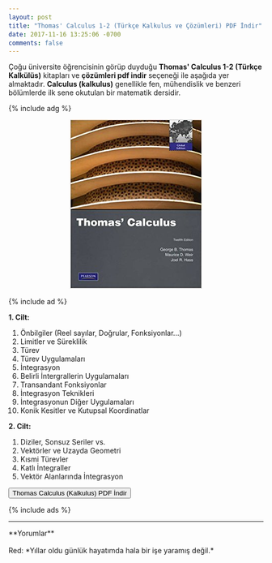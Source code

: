 ```yaml
---
layout: post
title: "Thomas' Calculus 1-2 (Türkçe Kalkulus ve Çözümleri) PDF İndir"
date: 2017-11-16 13:25:06 -0700
comments: false
---
```


<p>Çoğu üniversite öğrencisinin görüp duyduğu <strong>Thomas' Calculus 1-2 (Türkçe Kalkülüs)</strong> kitapları ve <strong>çözümleri pdf indir</strong> seçeneği ile aşağıda yer almaktadır. <strong>Calculus (kalkulus)</strong> genellikle fen, mühendislik ve benzeri bölümlerde ilk sene okutulan bir matematik dersidir. </p>

{% include adg %}

<center><img src="/images/thomas-calculus-kalkulus-pdf.jpg" alt="Thomas Calculus Kalkulus" /></center>

{% include ad %}

**1. Cilt:**
<ol>
<li>Önbilgiler (Reel sayılar, Doğrular, Fonksiyonlar...)</li>
<li>Limitler ve Süreklilik</li>
<li>Türev</li>
<li>Türev Uygulamaları</li>
<li>İntegrasyon</li>
<li>Belirli İntergrallerin Uygulamaları</li>
<li>Transandant Fonksiyonlar</li>
<li>İntegrasyon Teknikleri</li>
<li>İntegrasyonun Diğer Uygulamaları</li>
<li>Konik Kesitler ve Kutupsal Koordinatlar</li>
</ol>

**2. Cilt:**
<ol>
<li>Diziler, Sonsuz Seriler vs.</li>
<li>Vektörler ve Uzayda Geometri</li>
<li>Kısmi Türevler</li>
<li>Katlı İntegraller</li>
<li>Vektör Alanlarında İntegrasyon</li>
</ol>


<form><button type="submit" class="btn btn-success">Thomas Calculus (Kalkulus) PDF İndir</button></form>

{% include ads %}

<hr>
**Yorumlar**<br/><br/>
Red: *Yıllar oldu günlük hayatımda hala bir işe yaramış değil.*
